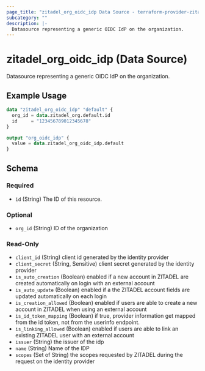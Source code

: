 ```yaml
---
page_title: "zitadel_org_oidc_idp Data Source - terraform-provider-zitadel"
subcategory: ""
description: |-
  Datasource representing a generic OIDC IdP on the organization.
---
```


# zitadel_org_oidc_idp (Data Source)

Datasource representing a generic OIDC IdP on the organization.

## Example Usage

```terraform
data "zitadel_org_oidc_idp" "default" {
  org_id = data.zitadel_org.default.id
  id     = "123456789012345678"
}

output "org_oidc_idp" {
  value = data.zitadel_org_oidc_idp.default
}
```

<!-- schema generated by tfplugindocs -->
## Schema

### Required

- `id` (String) The ID of this resource.

### Optional

- `org_id` (String) ID of the organization

### Read-Only

- `client_id` (String) client id generated by the identity provider
- `client_secret` (String, Sensitive) client secret generated by the identity provider
- `is_auto_creation` (Boolean) enabled if a new account in ZITADEL are created automatically on login with an external account
- `is_auto_update` (Boolean) enabled if a the ZITADEL account fields are updated automatically on each login
- `is_creation_allowed` (Boolean) enabled if users are able to create a new account in ZITADEL when using an external account
- `is_id_token_mapping` (Boolean) if true, provider information get mapped from the id token, not from the userinfo endpoint.
- `is_linking_allowed` (Boolean) enabled if users are able to link an existing ZITADEL user with an external account
- `issuer` (String) the issuer of the idp
- `name` (String) Name of the IDP
- `scopes` (Set of String) the scopes requested by ZITADEL during the request on the identity provider